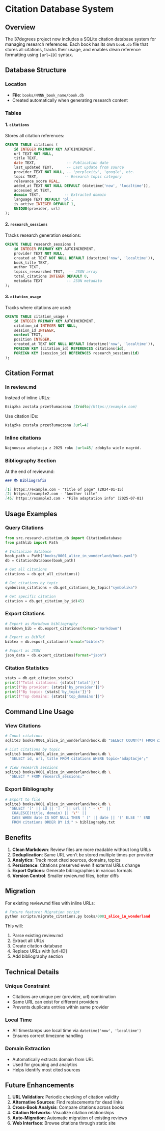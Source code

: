 # Citation Database System

## Overview

The 37degrees project now includes a SQLite citation database system for managing research references. Each book has its own `book.db` file that stores all citations, tracks their usage, and enables clean reference formatting using `[url=ID]` syntax.

## Database Structure

### Location
- **File**: `books/NNNN_book_name/book.db`
- Created automatically when generating research content

### Tables

#### 1. `citations`
Stores all citation references:

```sql
CREATE TABLE citations (
    id INTEGER PRIMARY KEY AUTOINCREMENT,
    url TEXT NOT NULL,
    title TEXT,
    date TEXT,              -- Publication date
    last_updated TEXT,      -- Last update from source
    provider TEXT NOT NULL, -- 'perplexity', 'google', etc.
    topic TEXT,            -- Research topic category
    relevance_score REAL,
    added_at TEXT NOT NULL DEFAULT (datetime('now', 'localtime')),
    accessed_at TEXT,
    domain TEXT,           -- Extracted domain
    language TEXT DEFAULT 'pl',
    is_active INTEGER DEFAULT 1,
    UNIQUE(provider, url)
);
```

#### 2. `research_sessions`
Tracks research generation sessions:

```sql
CREATE TABLE research_sessions (
    id INTEGER PRIMARY KEY AUTOINCREMENT,
    provider TEXT NOT NULL,
    created_at TEXT NOT NULL DEFAULT (datetime('now', 'localtime')),
    book_title TEXT,
    author TEXT,
    topics_researched TEXT,  -- JSON array
    total_citations INTEGER DEFAULT 0,
    metadata TEXT           -- JSON metadata
);
```

#### 3. `citation_usage`
Tracks where citations are used:

```sql
CREATE TABLE citation_usage (
    id INTEGER PRIMARY KEY AUTOINCREMENT,
    citation_id INTEGER NOT NULL,
    session_id INTEGER,
    context TEXT,
    position INTEGER,
    created_at TEXT NOT NULL DEFAULT (datetime('now', 'localtime')),
    FOREIGN KEY (citation_id) REFERENCES citations(id),
    FOREIGN KEY (session_id) REFERENCES research_sessions(id)
);
```

## Citation Format

### In review.md

Instead of inline URLs:
```markdown
Książka została przetłumaczona [Źródło](https://example.com)
```

Use citation IDs:
```markdown
Książka została przetłumaczona [url=4]
```

### Inline citations
```markdown
Najnowsza adaptacja z 2025 roku [url=45] zdobyła wiele nagród.
```

### Bibliography Section

At the end of review.md:
```markdown
### 📚 Bibliografia

[1] https://example.com - "Title of page" (2024-01-15)
[2] https://example2.com - "Another title"
[45] https://example3.com - "Film adaptation info" (2025-07-01)
```

## Usage Examples

### Query Citations

```python
from src.research.citation_db import CitationDatabase
from pathlib import Path

# Initialize database
book_path = Path("books/0001_alice_in_wonderland/book.yaml")
db = CitationDatabase(book_path)

# Get all citations
citations = db.get_all_citations()

# Get citations by topic
symbolism_citations = db.get_citations_by_topic("symbolika")

# Get specific citation
citation = db.get_citation_by_id(45)
```

### Export Citations

```python
# Export as Markdown bibliography
markdown_bib = db.export_citations(format="markdown")

# Export as BibTeX
bibtex = db.export_citations(format="bibtex")

# Export as JSON
json_data = db.export_citations(format="json")
```

### Citation Statistics

```python
stats = db.get_citation_stats()
print(f"Total citations: {stats['total']}")
print(f"By provider: {stats['by_provider']}")
print(f"By topic: {stats['by_topic']}")
print(f"Top domains: {stats['top_domains']}")
```

## Command Line Usage

### View Citations
```bash
# Count citations
sqlite3 books/0001_alice_in_wonderland/book.db "SELECT COUNT(*) FROM citations;"

# List citations by topic
sqlite3 books/0001_alice_in_wonderland/book.db \
  "SELECT id, url, title FROM citations WHERE topic='adaptacje';"

# View research sessions
sqlite3 books/0001_alice_in_wonderland/book.db \
  "SELECT * FROM research_sessions;"
```

### Export Bibliography
```bash
# Export to file
sqlite3 books/0001_alice_in_wonderland/book.db \
  "SELECT '[' || id || '] ' || url || ' - \"' || 
   COALESCE(title, domain) || '\"' || 
   CASE WHEN date IS NOT NULL THEN ' (' || date || ')' ELSE '' END
   FROM citations ORDER BY id;" > bibliography.txt
```

## Benefits

1. **Clean Markdown**: Review files are more readable without long URLs
2. **Deduplication**: Same URL won't be stored multiple times per provider
3. **Analytics**: Track most cited sources, domains, topics
4. **Persistence**: Citations preserved even if external URLs change
5. **Export Options**: Generate bibliographies in various formats
6. **Version Control**: Smaller review.md files, better diffs

## Migration

For existing review.md files with inline URLs:

```python
# Future feature: Migration script
python scripts/migrate_citations.py books/0001_alice_in_wonderland
```

This will:
1. Parse existing review.md
2. Extract all URLs
3. Create citation database
4. Replace URLs with [url=ID]
5. Add bibliography section

## Technical Details

### Unique Constraint
- Citations are unique per (provider, url) combination
- Same URL can exist for different providers
- Prevents duplicate entries within same provider

### Local Time
- All timestamps use local time via `datetime('now', 'localtime')`
- Ensures correct timezone handling

### Domain Extraction
- Automatically extracts domain from URL
- Used for grouping and analytics
- Helps identify most cited sources

## Future Enhancements

1. **URL Validation**: Periodic checking of citation validity
2. **Alternative Sources**: Find replacements for dead links
3. **Cross-Book Analysis**: Compare citations across books
4. **Citation Networks**: Visualize citation relationships
5. **Auto-Migration**: Automatic migration of existing reviews
6. **Web Interface**: Browse citations through static site